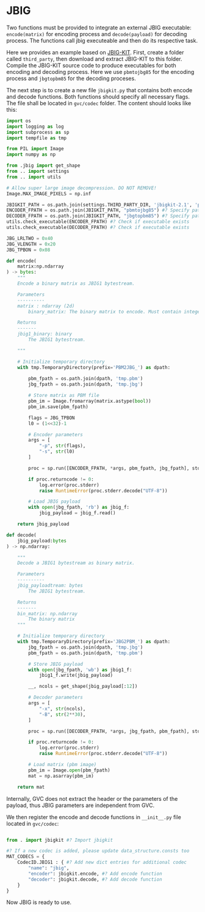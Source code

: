 # JBIG

Two functions must be provided to integrate an external JBIG executable: `encode(matrix)` for encoding process and `decode(payload)` for decoding process.
The functions call jbig executeable and then do its respective task.

Here we provides an example based on [JBIG-KIT](https://www.cl.cam.ac.uk/~mgk25/jbigkit/).
First, create a folder called `third_party`, then download and extract JBIG-KIT to this folder.
Compile the JBIG-KIT source code to produce executables for both encoding and decoding process.
Here we use `pbmtojbg85` for the encoding process and `jbgtopbm85` for the decoding proceses.

The next step is to create a new file `jbigkit.py` that contains both encode and decode functions.
Both functions should specify all necessary flags. 
The file shall be located in `gvc/codec` folder. 
The content should looks like this:

```python
import os
import logging as log
import subprocess as sp
import tempfile as tmp

from PIL import Image
import numpy as np

from .jbig import get_shape
from .. import settings
from .. import utils

# Allow super large image decompression. DO NOT REMOVE!
Image.MAX_IMAGE_PIXELS = np.inf

JBIGKIT_PATH = os.path.join(settings.THIRD_PARTY_DIR, 'jbigkit-2.1', 'pbmtools')
ENCODER_FPATH = os.path.join(JBIGKIT_PATH, "pbmtojbg85") #? Specify path to encoder
DECODER_FPATH = os.path.join(JBIGKIT_PATH, "jbgtopbm85") #? Specify path to decoder
utils.check_executable(ENCODER_FPATH) #? Check if executable exists
utils.check_executable(DECODER_FPATH) #? Check if executable exists

JBG_LRLTWO = 0x40
JBG_VLENGTH = 0x20
JBG_TPBON = 0x08

def encode(
    matrix:np.ndarray
) -> bytes:
    """
    Encode a binary matrix as JBIG1 bytestream.

    Parameters
    ----------
    matrix : ndarray (2d)
        binary_matrix: The binary matrix to encode. Must contain integers equal to 0 or 1

    Returns
    -------
    jbig1_binary: binary
        The JBIG1 bytestream.

    """

    # Initialize temporary directory
    with tmp.TemporaryDirectory(prefix='PBM2JBG_') as dpath:
        
        pbm_fpath = os.path.join(dpath, 'tmp.pbm')
        jbg_fpath = os.path.join(dpath, 'tmp.jbg')

        # Store matrix as PBM file
        pbm_im = Image.fromarray(matrix.astype(bool))
        pbm_im.save(pbm_fpath)

        flags = JBG_TPBON
        l0 = (1<<32)-1

        # Encoder parameters
        args = [
            "-p", str(flags),
            "-s", str(l0)
        ]

        proc = sp.run([ENCODER_FPATH, *args, pbm_fpath, jbg_fpath], stdout=sp.PIPE, stderr=sp.PIPE)

        if proc.returncode != 0:
            log.error(proc.stderr)
            raise RuntimeError(proc.stderr.decode("UTF-8"))

        # Load JBIG payload
        with open(jbg_fpath, 'rb') as jbig_f:
            jbig_payload = jbig_f.read()

    return jbig_payload

def decode(
    jbig_payload:bytes
) -> np.ndarray:

    """
    Decode a JBIG1 bytestream as binary matrix.

    Parameters
    ----------
    jbig_payloadtream: bytes
        The JBIG1 bytestream.

    Returns
    -------
    bin_matrix: np.ndarray
        The binary matrix
    """

    # Initialize temporary directory
    with tmp.TemporaryDirectory(prefix='JBG2PBM_') as dpath:
        jbg_fpath = os.path.join(dpath, 'tmp.jbg')
        pbm_fpath = os.path.join(dpath, 'tmp.pbm')

        # Store JBIG payload
        with open(jbg_fpath, 'wb') as jbig1_f:
            jbig1_f.write(jbig_payload)

        __, ncols = get_shape(jbig_payload[:12])

        # Decoder parameters
        args = [
            "-x", str(ncols),
            "-B", str(2**30),
        ]

        proc = sp.run([DECODER_FPATH, *args, jbg_fpath, pbm_fpath], stdout=sp.PIPE, stderr=sp.PIPE)

        if proc.returncode != 0:
            log.error(proc.stderr)
            raise RuntimeError(proc.stderr.decode("UTF-8"))

        # Load matrix (pbm image)
        pbm_im = Image.open(pbm_fpath)
        mat = np.asarray(pbm_im)

    return mat
```

Internally, GVC does not extract the header or the parameters of the payload, thus JBIG parameters are independent from GVC.

We then register the encode and decode functions in `__init__.py` file located in `gvc/codec`:

```python

from . import jbigkit #? Import jbigkit

#? If a new codec is added, please update data_structure.consts too
MAT_CODECS = {
    CodecID.JBIG1 : { #? Add new dict entries for additional codec
        "name": "jbig",
        "encoder": jbigkit.encode, #? Add encode function
        "decoder": jbigkit.decode, #? Add decode function
    }
}
```

Now JBIG is ready to use.